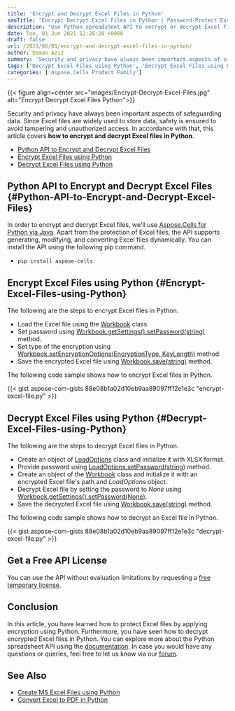 ```yaml
---
title: 'Encrypt and Decrypt Excel Files in Python'
seoTitle: "Encrypt Decrypt Excel Files in Python | Password-Protect Excel Files"
description: "Use Python spreadsheet API to encrypt or decrypt Excel files in Python. Protect Excel XLSX and XLS files with password programmatically."
date: Tue, 01 Jun 2021 12:28:28 +0000
draft: false
url: /2021/06/01/encrypt-and-decrypt-excel-files-in-python/
author: Usman Aziz
summary: 'Security and privacy have always been important aspects of safeguarding data. Since Excel files are widely used to store data, safety is ensured to avoid tampering and unauthorized access. In accordance with that, this article covers **how to encrypt and decrypt Excel files in Python**.'
tags: ['Decrypt Excel Files using Python', 'Encrypt Excel Files using Python', 'Protect Excel Files with Password in Python']
categories: ['Aspose.Cells Product Family']
---
```




{{< figure align=center src="images/Encrypt-Decrypt-Excel-Files.jpg" alt="Encrypt Decrypt Excel Files Python">}}


Security and privacy have always been important aspects of safeguarding data. Since Excel files are widely used to store data, safety is ensured to avoid tampering and unauthorized access. In accordance with that, this article covers **how to encrypt and decrypt Excel files in Python**.

*   [Python API to Encrypt and Decrypt Excel Files][1]
*   [Encrypt Excel Files using Python][2]
*   [Decrypt Excel Files using Python][3]

## Python API to Encrypt and Decrypt Excel Files {#Python-API-to-Encrypt-and-Decrypt-Excel-Files}

In order to encrypt and decrypt Excel files, we'll use [Aspose.Cells for Python via Java][4]. Apart from the protection of Excel files, the API supports generating, modifying, and converting Excel files dynamically. You can install the API using the following pip command.

*   `pip install aspose-cells`

## Encrypt Excel Files using Python {#Encrypt-Excel-Files-using-Python}

The following are the steps to encrypt Excel files in Python.

*   Load the Excel file using the [Workbook][5] class.
*   Set password using [Workbook.getSettings().setPassword(string)][6] method.
*   Set type of the encryption using [Workbook.setEncryptionOptions(EncryptionType, KeyLength)][7] method.
*   Save the encrypted Excel file using [Workbook.save(string)][8] method.

The following code sample shows how to encrypt Excel files in Python.

{{< gist aspose-com-gists 88e08b1a02d10eb9aa89097ff12e1e3c "encrypt-excel-file.py" >}}

## Decrypt Excel Files using Python {#Decrypt-Excel-Files-using-Python}

The following are the steps to decrypt Excel files in Python.

*   Create an object of [LoadOptions][9] class and initialize it with XLSX format.
*   Provide password using [LoadOptions.setPassword(string)][10] method.
*   Create an object of the [Workbook][11] class and initialize it with an encrypted Excel file's path and _LoadOptions_ object.
*   Decrypt Excel file by setting the password to _None_ using [Workbook.getSettings().setPassword(None)][12].
*   Save the decrypted Excel file using [Workbook.save(string)][13] method.

The following code sample shows how to decrypt an Excel file in Python.

{{< gist aspose-com-gists 88e08b1a02d10eb9aa89097ff12e1e3c "decrypt-excel-file.py" >}}

## Get a Free API License

You can use the API without evaluation limitations by requesting a [free temporary license][14].

## Conclusion

In this article, you have learned how to protect Excel files by applying encryption using Python. Furthermore, you have seen how to decrypt encrypted Excel files in Python. You can explore more about the Python spreadsheet API using the [documentation][15]. In case you would have any questions or queries, feel free to let us know via our [forum][16].

## See Also

*   [Create MS Excel Files using Python][17]
*   [Convert Excel to PDF in Python][18]




[1]: #Python-API-to-Encrypt-and-Decrypt-Excel-Files
[2]: #Encrypt-Excel-Files-using-Python
[3]: #Decrypt-Excel-Files-using-Python
[4]: https://products.aspose.com/cells/python-java
[5]: https://apireference.aspose.com/cells/python/asposecells.api/workbook
[6]: https://apireference.aspose.com/cells/python/asposecells.api/workbooksettings#Password
[7]: https://apireference.aspose.com/cells/python/asposecells.api/workbook#setEncryptionOptions(int,%20int)
[8]: https://apireference.aspose.com/cells/python/asposecells.api/workbook#save(java.lang.String)
[9]: https://apireference.aspose.com/cells/python/asposecells.api/LoadOptions
[10]: https://apireference.aspose.com/cells/python/asposecells.api/loadoptions#Password
[11]: https://apireference.aspose.com/cells/python/asposecells.api/workbook
[12]: https://apireference.aspose.com/cells/python/asposecells.api/workbooksettings#Password
[13]: https://apireference.aspose.com/cells/python/asposecells.api/workbook#save(java.lang.String)
[14]: https://purchase.aspose.com/temporary-license
[15]: https://docs.aspose.com/cells/pythonjava/
[16]: https://forum.aspose.com/
[17]: https://blog.aspose.com/2020/08/19/create-excel-xls-xlsx-using-python-excel-api/
[18]: https://blog.aspose.com/2021/04/02/convert-excel-files-to-pdf-in-python/





